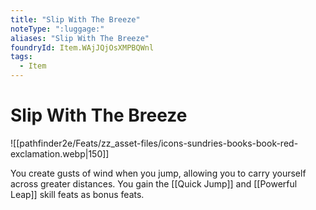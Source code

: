 ```yaml
---
title: "Slip With The Breeze"
noteType: ":luggage:"
aliases: "Slip With The Breeze"
foundryId: Item.WAjJQjOsXMPBQWnl
tags:
  - Item
---
```


# Slip With The Breeze
![[pathfinder2e/Feats/zz_asset-files/icons-sundries-books-book-red-exclamation.webp|150]]

You create gusts of wind when you jump, allowing you to carry yourself across greater distances. You gain the [[Quick Jump]] and [[Powerful Leap]] skill feats as bonus feats.
